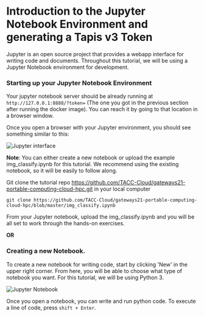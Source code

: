 Introduction to the Jupyter Notebook Environment and generating a Tapis v3 Token
===


Jupyter is an open source project that provides a webapp interface for writing code and documents. Throughout this tutorial, we will be using a Jupyter Notebook environment for development. 

### Starting up your Jupyter Notebook Environment

Your jupyter notebook server should be already running at `http://127.0.0.1:8888/?token=` (The one you got in the previous section after running the docker image). You can reach it by going to that location in a browser window.

Once you open a browser with your Jupyter environment, you should see something similar to this: 

<img src="../images/jupyter1.png" class="img-responsive" alt="Jupyter interface"> 

**Note**: You can either create a new notebook or upload the example img_classify.ipynb for this tutorial. We recommend using the existing notebook, so it will be easily to follow along.

Git clone the tutorial repo https://github.com/TACC-Cloud/gateways21-portable-computing-cloud-hpc.git in your local computer
```
git clone https://github.com/TACC-Cloud/gateways21-portable-computing-cloud-hpc/blob/master/img_classify.ipynb

```
From your Jupyter notebook, upload the img_classify.ipynb and you will be all set to work through the hands-on exercises.

**OR**

### Creating a new Notebook.

To create a new notebook for writing code, start by clicking 'New' in the upper right corner. From here, you will be able to choose what type of notebook you want. For this tutorial, we will be using Python 3. 

<img src="../images/jupyter2.png" alt="Jupyter Notebook">

Once you open a notebook, you can write and run python code. To execute a line of code, press `shift + Enter`. 



